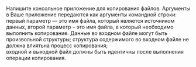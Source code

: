 Напишите консольное приложение для копирования файлов. Аргументы в Ваше
приложение передаются как аргументы командной строки: первый параметр — это имя
файла, который является источником данных, второй параметр – это имя файла, в
который необходимо выполнить копирование. Данные во входном файле могут быть
произвольной структуры; структура содержимого во входном файле не должна влиятьна процесс копирования;   
входной и выходной файл должны быть идентичны после
выполнения операции копирования.